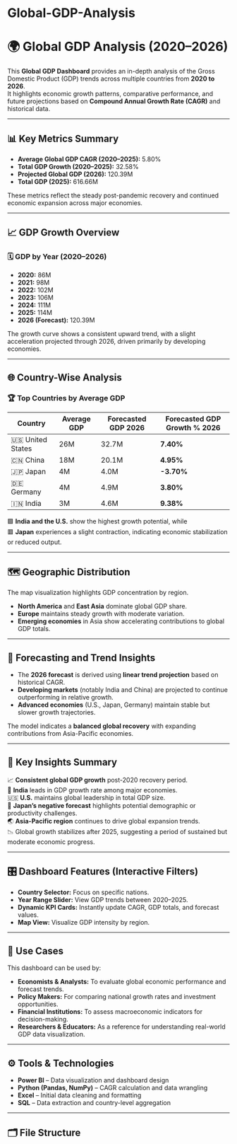 # Global-GDP-Analysis
# 🌍 Global GDP Analysis (2020–2026)

This **Global GDP Dashboard** provides an in-depth analysis of the Gross Domestic Product (GDP) trends across multiple countries from **2020 to 2026**.  
It highlights economic growth patterns, comparative performance, and future projections based on **Compound Annual Growth Rate (CAGR)** and historical data.

---

## 📊 Key Metrics Summary

- **Average Global GDP CAGR (2020–2025):** 5.80%  
- **Total GDP Growth (2020–2025):** 32.58%  
- **Projected Global GDP (2026):** 120.39M  
- **Total GDP (2025):** 616.66M  

These metrics reflect the steady post-pandemic recovery and continued economic expansion across major economies.

---

## 📈 GDP Growth Overview

### 🗓️ GDP by Year (2020–2026)
- **2020:** 86M  
- **2021:** 98M  
- **2022:** 102M  
- **2023:** 106M  
- **2024:** 111M  
- **2025:** 114M  
- **2026 (Forecast):** 120.39M  

The growth curve shows a consistent upward trend, with a slight acceleration projected through 2026, driven primarily by developing economies.

---

## 🌐 Country-Wise Analysis

### 🏆 Top Countries by Average GDP
| Country | Average GDP | Forecasted GDP 2026 | Forecasted GDP Growth % 2026 |
|----------|--------------|----------------------|-------------------------------|
| 🇺🇸 United States | 26M | 32.7M | **7.40%** |
| 🇨🇳 China | 18M | 20.1M | **4.95%** |
| 🇯🇵 Japan | 4M | 4.0M | **-3.70%** |
| 🇩🇪 Germany | 4M | 4.9M | **3.80%** |
| 🇮🇳 India | 3M | 4.6M | **9.38%** |

🟩 **India and the U.S.** show the highest growth potential, while  
🟥 **Japan** experiences a slight contraction, indicating economic stabilization or reduced output.

---

## 🗺️ Geographic Distribution

The map visualization highlights GDP concentration by region.  
- **North America** and **East Asia** dominate global GDP share.  
- **Europe** maintains steady growth with moderate variation.  
- **Emerging economies** in Asia show accelerating contributions to global GDP totals.

---

## 🔮 Forecasting and Trend Insights

- The **2026 forecast** is derived using **linear trend projection** based on historical CAGR.  
- **Developing markets** (notably India and China) are projected to continue outperforming in relative growth.  
- **Advanced economies** (U.S., Japan, Germany) maintain stable but slower growth trajectories.  

The model indicates a **balanced global recovery** with expanding contributions from Asia-Pacific economies.

---

## 🧠 Key Insights Summary

📈 **Consistent global GDP growth** post-2020 recovery period.  
💪 **India** leads in GDP growth rate among major economies.  
🇺🇸 **U.S.** maintains global leadership in total GDP size.  
🧩 **Japan’s negative forecast** highlights potential demographic or productivity challenges.  
🌏 **Asia-Pacific region** continues to drive global expansion trends.  
📉 Global growth stabilizes after 2025, suggesting a period of sustained but moderate economic progress.

---

## 🎛️ Dashboard Features (Interactive Filters)

- **Country Selector:** Focus on specific nations.  
- **Year Range Slider:** View GDP trends between 2020–2025.  
- **Dynamic KPI Cards:** Instantly update CAGR, GDP totals, and forecast values.  
- **Map View:** Visualize GDP intensity by region.  

---

## 💼 Use Cases

This dashboard can be used by:  
- **Economists & Analysts:** To evaluate global economic performance and forecast trends.  
- **Policy Makers:** For comparing national growth rates and investment opportunities.  
- **Financial Institutions:** To assess macroeconomic indicators for decision-making.  
- **Researchers & Educators:** As a reference for understanding real-world GDP data visualization.  

---

## ⚙️ Tools & Technologies

- **Power BI** – Data visualization and dashboard design  
- **Python (Pandas, NumPy)** – CAGR calculation and data wrangling  
- **Excel** – Initial data cleaning and formatting  
- **SQL** – Data extraction and country-level aggregation  

---

## 🗂️ File Structure
